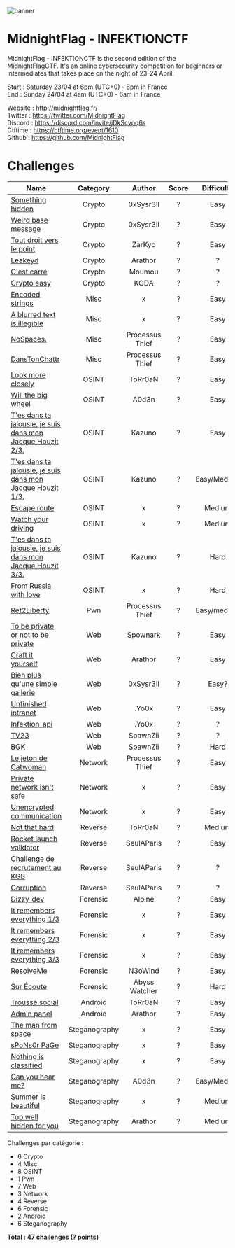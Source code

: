 ![banner](https://i.ibb.co/hFPd3zG/MCTF.png)

# MidnightFlag  - INFEKTIONCTF

MidnightFlag - INFEKTIONCTF is the second edition of the MidnightFlagCTF. It's an online cybersecurity competition for beginners or intermediates that takes place on the night of 23-24 April.

Start : Saturday 23/04 at 6pm (UTC+0) - 8pm in France<br>
End : Sunday 24/04 at 4am (UTC+0) - 6am in France 

Website : http://midnightflag.fr/<br>
Twitter : https://twitter.com/MidnightFlag<br>
Discord : https://discord.com/invite/jDkScvpq6s<br>
Ctftime : https://ctftime.org/event/1610<br>
Github  : https://github.com/MidnightFlag

# Challenges

| Name                                                             | Category      | Author     | Score  | Difficulty |
|------------------------------------------------------------------|:-------------:|:----------:|:------:|:----------:|
| [Something hidden](Cryptographie/Something_hidden)               | Crypto        | 0xSysr3ll  | ?      |Easy        |
| [Weird base message](Cryptographie/weird_base_message)           | Crypto        | 0xSysr3ll  | ?      |Easy        |
| [Tout droit vers le point](Cryptographie/Tout-droit-vers-le-point)| Crypto       | ZarKyo     | ?      |Easy        |
| [Leakeyd](Cryptographie/Leakeyd)                                 | Crypto        | Arathor    | ?      |?           |
| [C'est carré](Cryptographie/c'est_carré)                         | Crypto        | Moumou     | ?      |?           |
| [Crypto easy](Cryptographie/crypto-easy)                         | Crypto        | KODA       | ?      |?           |  
| [Encoded strings](Misc/encoded_strings)                          | Misc          | x          | ?      |Easy        |
| [A blurred text is illegible](Misc/a_blurred_text_is_illegible)  | Misc          | x          | ?      | Easy       |
| [NoSpaces.](Misc/No_space)                                       | Misc          | Processus Thief     | ?     |Easy|
| [DansTonChattr](Misc/dans_ton_chattr)                            | Misc          | Processus Thief     | ?     |Easy|
| [Look more closely](OSINT/look_more_closely)                     | OSINT         | ToRr0aN    | ?      |Easy        |
| [Will the big wheel](OSINT/Will_the_big_wheel)                   | OSINT         | A0d3n      | ?      |Easy        |
| [T'es dans ta jalousie, je suis dans mon Jacque Houzit 2/3.](OSINT/Tes_dans_ta_jalousie_je_suis_dans_mon_Jacque_Houzit/Challenge_n°2)| OSINT | Kazuno|?|Easy|
| [T'es dans ta jalousie, je suis dans mon Jacque Houzit 1/3.](OSINT/Tes_dans_ta_jalousie_je_suis_dans_mon_Jacque_Houzit/Challenge_n°1)| OSINT | Kazuno|?|Easy/Medium|
| [Escape route](OSINT/escape_route)                               | OSINT         | x          | ?      |Medium      |
| [Watch your driving](OSINT/watch_your_driving)                   | OSINT         | x          | ?      |Medium      |
| [T'es dans ta jalousie, je suis dans mon Jacque Houzit 3/3.](OSINT/Tes_dans_ta_jalousie_je_suis_dans_mon_Jacque_Houzit/Challenge_n°3)| OSINT | Kazuno|?|Hard|
| [From Russia with love](OSINT/from_russia_with_love)             | OSINT         | x          | ?      |Hard        |
| [Ret2Liberty](Pwn/Ret2Liberty)                                   | Pwn           | Processus Thief | ? |Easy/medium |
| [To be private or not to be private](Web/to_be_private_or_not_to_be_private)| Web| Spownark   | ?      |Easy        |
| [Craft it yourself](Web/craft_it_yourself)                       | Web           | Arathor    | ?      |Easy        |       
| [Bien plus qu'une simple gallerie](Web/Bien_plus%20qu_une_simpe_gallerie) | Web    | 0xSysr3ll| ?      |Easy?       |
| [Unfinished intranet](Web/unfinished_intranet)                   | Web           | .Yo0x      | ?      |Easy        | 
| [Infektion_api](Web/Infektion_api)                               | Web           | .Yo0x      | ?      |?           | 
| [TV23](Web/TV23)                                                 | Web           | SpawnZii   | ?      |?           |   
| [BGK](Web/BGK)                                                   | Web           | SpawnZii   | ?      |Hard        |           
| [Le jeton de Catwoman](Reseau/le_jeton_de_catwoman)              | Network       | Processus Thief     | ?    |Easy |
| [Private network isn't safe](Reseau/private_network_isnt_safe)   | Network       | x          | ?      |Easy        |
| [Unencrypted communication](Reseau/unencrypted_communication)    | Network       | x          | ?      |Easy        |
| [Not that hard](Reverse/Not_that_hard)                           | Reverse       | ToRr0aN    | ?      |Medium      |
| [Rocket launch validator](Reverse/rocket_launch_validator)       | Reverse       | SeulAParis | ?      |Easy        |
| [Challenge de recrutement au KGB](Reverse/challenge_recrutement_kgb) | Reverse   | SeulAParis | ?      |?           |
| [Corruption](Reverse/corruption)                                 | Reverse       | SeulAParis | ?      |?           |
| [Dizzy_dev](Forensic/Dizzy_Dev)                                  | Forensic      | Alpine     | ?      | Easy       |
| [It remembers everything 1/3](/Forensic/it_remembers_everything_1-3)| Forensic   | x          | ?      |  Easy      |
| [It remembers everything 2/3](/Forensic/it_remembers_everything_2-3)| Forensic   | x          | ?      |  Easy      |
| [It remembers everything 3/3](/Forensic/it_remembers_everything_3-3)| Forensic   | x          | ?      |  Easy      |
| [ResolveMe](Forensic/ResolveME)                                  | Forensic      | N3oWind    | ?      |  Easy      |
| [Sur Écoute](Forensic/Sur_écoute_Réseau_Abyss_Watcher)           | Forensic      | Abyss Watcher| ?    |Hard        |
| [Trousse social](Android/Trousse_social)                         | Android       | ToRr0aN    | ?      |  Easy      |
| [Admin panel](Android/Admin_panel)                               | Android       | Arathor    | ?      |  Easy      |
| [The man from space](Steganographie/the_man_from_space)          | Steganography | x          | ?      |Easy        |
| [sPoNs0r PaGe](Steganographie/sPoNs0r_PaGe)                      | Steganography | x          | ?      |Easy        |
| [Nothing is classified](Steganographie/nothing_is_classified)    | Steganography | x          | ?      |Easy        |
| [Can you hear me?](Steganographie/Can_You_Hear_Me)               | Steganography | A0d3n      | ?      |Easy/Medium |
| [Summer is beautiful](Steganographie/summer_is_beautiful)        | Steganography | x          | ?      |Medium      |
| [Too well hidden for you](Steganographie/Too_well_hidden_for_you)| Steganography | Arathor    | ?      |Medium      |

Challenges par catégorie :   

- 6 Crypto  
- 4 Misc  
- 8 OSINT  
- 1 Pwn  
- 7 Web  
- 3 Network  
- 4 Reverse  
- 6 Forensic  
- 2 Android  
- 6 Steganography  

**Total : 47 challenges (? points)**  
